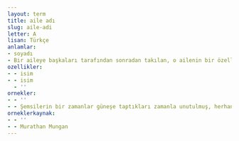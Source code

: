 ```yaml
---
layout: term
title: aile adı
slug: aile-adi
letter: A
lisan: Türkçe
anlamlar:
- soyadı
- Bir aileye başkaları tarafından sonradan takılan, o ailenin bir özelliğinden kaynaklanan ad; aile ismi
ozellikler:
- - isim
- - isim
  - ''
ornekler:
- - ''
- - Şemsilerin bir zamanlar güneşe taptıkları zamanla unutulmuş, herhangi bir büyük aşiret, bir büyük aile adı gibi anılmaya başlamıştı.
orneklerkaynak:
- - ''
- - Murathan Mungan
---
```

